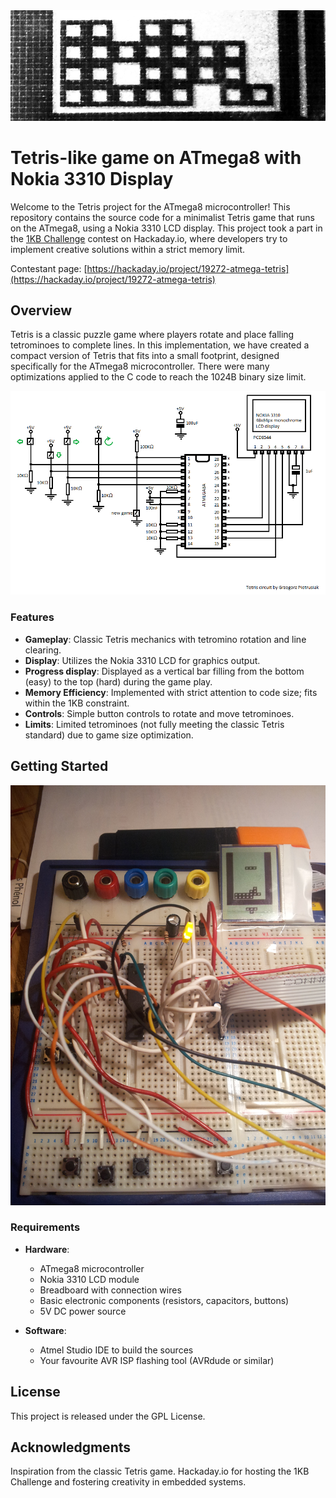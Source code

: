 <center><img src="documentation/background.jpg"></center>

# Tetris-like game on ATmega8 with Nokia 3310 Display

Welcome to the Tetris project for the ATmega8 microcontroller! This repository contains the source code for a minimalist Tetris game that runs on the ATmega8, using a Nokia 3310 LCD display. This project took a part in the [1KB Challenge](https://hackaday.io/contest/18215-the-1kb-challenge) contest on Hackaday.io, where developers try to implement creative solutions within a strict memory limit.

Contestant page: [https://hackaday.io/project/19272-atmega-tetris](https://hackaday.io/project/19272-atmega-tetris)


## Overview

Tetris is a classic puzzle game where players rotate and place falling tetrominoes to complete lines. In this implementation, we have created a compact version of Tetris that fits into a small footprint, designed specifically for the ATmega8 microcontroller.
There were many optimizations applied to the C code to reach the 1024B binary size limit.

<img src="documentation/schematic.png">

### Features

- **Gameplay**: Classic Tetris mechanics with tetromino rotation and line clearing.
- **Display**: Utilizes the Nokia 3310 LCD for graphics output.
- **Progress display**: Displayed as a vertical bar filling from the bottom (easy) to the top (hard) during the game play.
- **Memory Efficiency**: Implemented with strict attention to code size; fits within the 1KB constraint.
- **Controls**: Simple button controls to rotate and move tetrominoes.
- **Limits**: Limited tetrominoes (not fully meeting the classic Tetris standard) due to game size optimization.

## Getting Started
<img src="documentation/20161204_230641.jpg" width="600">

### Requirements

- **Hardware**:
  - ATmega8 microcontroller
  - Nokia 3310 LCD module
  - Breadboard with connection wires
  - Basic electronic components (resistors, capacitors, buttons)
  - 5V DC power source
  
- **Software**:
  - Atmel Studio IDE to build the sources
  - Your favourite AVR ISP flashing tool (AVRdude or similar)

## License

This project is released under the GPL License.

## Acknowledgments

Inspiration from the classic Tetris game.
Hackaday.io for hosting the 1KB Challenge and fostering creativity in embedded systems.
